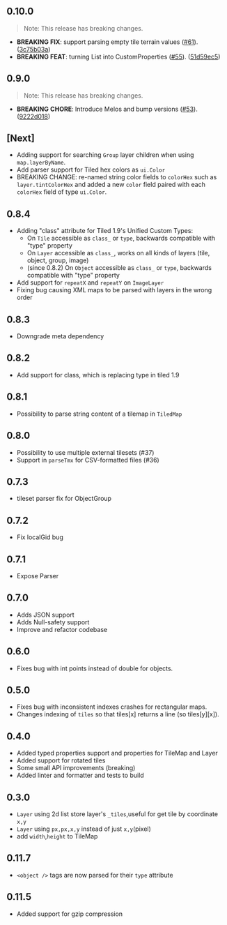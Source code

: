 ## 0.10.0

> Note: This release has breaking changes.

 - **BREAKING** **FIX**: support parsing empty tile terrain values ([#61](https://github.com/flame-engine/tiled.dart/issues/61)). ([3c75b03a](https://github.com/flame-engine/tiled.dart/commit/3c75b03a2d122e7ab5fe22bdf102755b18a26130))
 - **BREAKING** **FEAT**: turning List<Property> into CustomProperties ([#55](https://github.com/flame-engine/tiled.dart/issues/55)). ([51d59ec5](https://github.com/flame-engine/tiled.dart/commit/51d59ec585e2913decabfc48c333cba4a20df9c4))

## 0.9.0

> Note: This release has breaking changes.

 - **BREAKING** **CHORE**: Introduce Melos and bump versions ([#53](https://github.com/flame-engine/tiled.dart/issues/53)). ([9222d018](https://github.com/flame-engine/tiled.dart/commit/9222d018258fffbff54c4ab3d2c441019d48d234))

## [Next]
* Adding support for searching `Group` layer children when using `map.layerByName`.
* Add parser support for Tiled hex colors as `ui.Color`
* BREAKING CHANGE: re-named string color fields to `colorHex` such as `layer.tintColorHex` and 
  added a new `color` field paired with each `colorHex` field of type `ui.Color`.

## 0.8.4
* Adding "class" attribute for Tiled 1.9's Unified Custom Types:
    * On `Tile` accessible as `class_` or `type`, backwards compatible with "type" property 
    * On `Layer` accessible as `class_`, works on all kinds of layers (tile, object, group, image)
    * (since 0.8.2) On `Object` accessible as `class_` or `type`,
      backwards compatible with "type" property
* Add support for `repeatX` and `repeatY` on `ImageLayer`
* Fixing bug causing XML maps to be parsed with layers in the wrong order

## 0.8.3
* Downgrade meta dependency

## 0.8.2
* Add support for class, which is replacing type in tiled 1.9

## 0.8.1
* Possibility to parse string content of a tilemap in `TiledMap`

## 0.8.0
* Possibility to use multiple external tilesets (#37)
* Support in `parseTmx` for CSV-formatted files (#36)

## 0.7.3
* tileset parser fix for ObjectGroup

## 0.7.2
* Fix localGid bug

## 0.7.1
* Expose Parser

## 0.7.0
* Adds JSON support
* Adds Null-safety support
* Improve and refactor codebase

## 0.6.0
* Fixes bug with int points instead of double for objects.

## 0.5.0

* Fixes bug with inconsistent indexes crashes for rectangular maps.
* Changes indexing of `tiles` so that tiles[x] returns a line (so tiles[y][x]).

## 0.4.0

* Added typed properties support and properties for TileMap and Layer
* Added support for rotated tiles
* Some small API improvements (breaking)
* Added linter and formatter and tests to build

## 0.3.0

* `Layer` using 2d list store layer's `_tiles`,useful for get tile by coordinate `x,y`
* `Layer` using `px,px,x,y` instead of just `x,y`(pixel)
* add `width`,`height` to TileMap

## 0.11.7

* `<object />` tags are now parsed for their `type` attribute

## 0.11.5

* Added support for gzip compression
